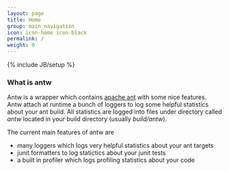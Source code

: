 ```yaml
---
layout: page
title: Home
group: main_navigation
icon: icon-home icon-black
permalink: /
weight: 0
---
```

{% include JB/setup %}

### What is antw
Antw is a wrapper which contains [apache ant](http://ant.apache.org) with some nice features. 
Antw attach at runtime a bunch of loggers to log some helpful statistics about your ant build. 
All statistics are logged into files under directory called *antw* located in your build directory (usually *build/antw*).

The current main features of antw are

+ many loggers which logs very helpful statistics about your ant targets
+ junit formatters to log statictics about your junit tests
+ a built in profiler which logs profiling statistics about your code   


